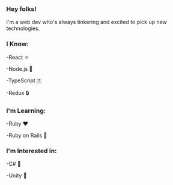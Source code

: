 ### Hey folks!

I'm a web dev who's always tinkering and excited to pick up new technologies.

### I Know:

-React ⚛️

-Node.js 🔮

-TypeScript 🇹

-Redux 🔒

### I'm Learning:

-Ruby ❤️

-Ruby on Rails 💖

### I'm Interested in:

-C# 🎼

-Unity 🧊
